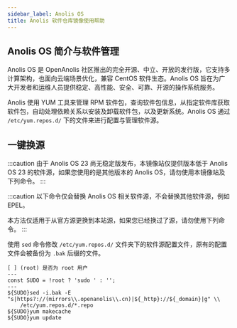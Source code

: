 ```yaml
---
sidebar_label: Anolis OS
title: Anolis 软件仓库镜像使用帮助
---
```


## Anolis OS 简介与软件管理

Anolis OS 是 OpenAnolis 社区推出的完全开源、中立、开放的发行版，它支持多计算架构，也面向云端场景优化，兼容 CentOS 软件生态。Anolis OS 旨在为广大开发者和运维人员提供稳定、高性能、安全、可靠、开源的操作系统服务。

Anolis 使用 YUM 工具来管理 RPM 软件包，查询软件包信息，从指定软件库获取软件包，自动处理依赖关系以安装及卸载软件包，以及更新系统。Anolis OS 通过 `/etc/yum.repos.d/` 下的文件来进行配置与管理软件源。

## 一键换源

:::caution
由于 Anolis OS 23 尚无稳定版发布，本镜像站仅提供版本低于 Anolis OS 23 的软件源，如果您使用的是其他版本的 Anolis OS，请勿使用本镜像站及下列命令。
:::

:::caution
以下命令仅会替换 Anolis OS 相关软件源，不会替换其他软件源，例如 EPEL。

本方法仅适用于从官方源更换到本站源，如果您已经换过了源，请勿使用下列命令。
:::

使用 `sed` 命令修改 `/etc/yum.repos.d/` 文件夹下的软件源配置文件，原有的配置文件会被备份为 `.bak` 后缀的文件。

```shell varcode
[ ] (root) 是否为 root 用户
---
const SUDO = !root ? 'sudo ' : '';
---
${SUDO}sed -i.bak -E "s|https?://(mirrors\\.openanolis\\.cn)|${_http}://${_domain}|g" \\
    /etc/yum.repos.d/*.repo
${SUDO}yum makecache
${SUDO}yum update
```

